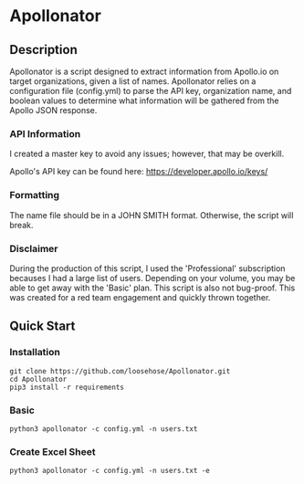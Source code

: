 # Apollonator
## Description

Apollonator is a script designed to extract information from Apollo.io on target organizations, given a list of names. Apollonator relies on a configuration file (config.yml) to parse the API key, organization name, and boolean values to determine what information will be gathered from the Apollo JSON response. 

### API Information
I created a master key to avoid any issues; however, that may be overkill.

Apollo's API key can be found here: https://developer.apollo.io/keys/

### Formatting

The name file should be in a JOHN SMITH format. Otherwise, the script will break. 

### Disclaimer

During the production of this script, I used the 'Professional' subscription becauses I had a large list of users. Depending on your volume, you may be able to get away with the 'Basic' plan. This script is also not bug-proof. This was created for a red team engagement and quickly thrown together.

## Quick Start

### Installation

```
git clone https://github.com/loosehose/Apollonator.git
cd Apollonator
pip3 install -r requirements
```

### Basic 

```
python3 apollonator -c config.yml -n users.txt
```

### Create Excel Sheet

```
python3 apollonator -c config.yml -n users.txt -e
```

